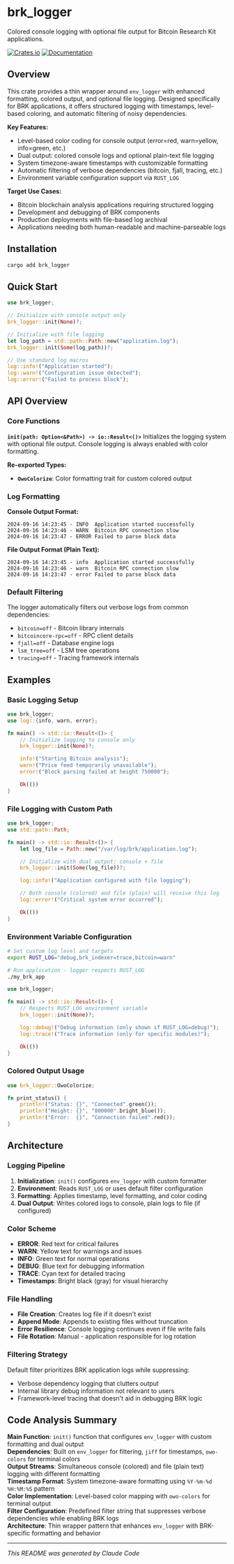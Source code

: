 # brk_logger

Colored console logging with optional file output for Bitcoin Research Kit applications.

[![Crates.io](https://img.shields.io/crates/v/brk_logger.svg)](https://crates.io/crates/brk_logger)
[![Documentation](https://docs.rs/brk_logger/badge.svg)](https://docs.rs/brk_logger)

## Overview

This crate provides a thin wrapper around `env_logger` with enhanced formatting, colored output, and optional file logging. Designed specifically for BRK applications, it offers structured logging with timestamps, level-based coloring, and automatic filtering of noisy dependencies.

**Key Features:**

- Level-based color coding for console output (error=red, warn=yellow, info=green, etc.)
- Dual output: colored console logs and optional plain-text file logging
- System timezone-aware timestamps with customizable formatting
- Automatic filtering of verbose dependencies (bitcoin, fjall, tracing, etc.)
- Environment variable configuration support via `RUST_LOG`

**Target Use Cases:**

- Bitcoin blockchain analysis applications requiring structured logging
- Development and debugging of BRK components
- Production deployments with file-based log archival
- Applications needing both human-readable and machine-parseable logs

## Installation

```bash
cargo add brk_logger
```

## Quick Start

```rust
use brk_logger;

// Initialize with console output only
brk_logger::init(None)?;

// Initialize with file logging
let log_path = std::path::Path::new("application.log");
brk_logger::init(Some(log_path))?;

// Use standard log macros
log::info!("Application started");
log::warn!("Configuration issue detected");
log::error!("Failed to process block");
```

## API Overview

### Core Functions

**`init(path: Option<&Path>) -> io::Result<()>`**
Initializes the logging system with optional file output. Console logging is always enabled with color formatting.

**Re-exported Types:**

- **`OwoColorize`**: Color formatting trait for custom colored output

### Log Formatting

**Console Output Format:**

```
2024-09-16 14:23:45 - INFO  Application started successfully
2024-09-16 14:23:46 - WARN  Bitcoin RPC connection slow
2024-09-16 14:23:47 - ERROR Failed to parse block data
```

**File Output Format (Plain Text):**

```
2024-09-16 14:23:45 - info  Application started successfully
2024-09-16 14:23:46 - warn  Bitcoin RPC connection slow
2024-09-16 14:23:47 - error Failed to parse block data
```

### Default Filtering

The logger automatically filters out verbose logs from common dependencies:

- `bitcoin=off` - Bitcoin library internals
- `bitcoincore-rpc=off` - RPC client details
- `fjall=off` - Database engine logs
- `lsm_tree=off` - LSM tree operations
- `tracing=off` - Tracing framework internals

## Examples

### Basic Logging Setup

```rust
use brk_logger;
use log::{info, warn, error};

fn main() -> std::io::Result<()> {
    // Initialize logging to console only
    brk_logger::init(None)?;

    info!("Starting Bitcoin analysis");
    warn!("Price feed temporarily unavailable");
    error!("Block parsing failed at height 750000");

    Ok(())
}
```

### File Logging with Custom Path

```rust
use brk_logger;
use std::path::Path;

fn main() -> std::io::Result<()> {
    let log_file = Path::new("/var/log/brk/application.log");

    // Initialize with dual output: console + file
    brk_logger::init(Some(log_file))?;

    log::info!("Application configured with file logging");

    // Both console (colored) and file (plain) will receive this log
    log::error!("Critical system error occurred");

    Ok(())
}
```

### Environment Variable Configuration

```bash
# Set custom log level and targets
export RUST_LOG="debug,brk_indexer=trace,bitcoin=warn"

# Run application - logger respects RUST_LOG
./my_brk_app
```

```rust
use brk_logger;

fn main() -> std::io::Result<()> {
    // Respects RUST_LOG environment variable
    brk_logger::init(None)?;

    log::debug!("Debug information (only shown if RUST_LOG=debug)");
    log::trace!("Trace information (only for specific modules)");

    Ok(())
}
```

### Colored Output Usage

```rust
use brk_logger::OwoColorize;

fn print_status() {
    println!("Status: {}", "Connected".green());
    println!("Height: {}", "800000".bright_blue());
    println!("Error:  {}", "Connection failed".red());
}
```

## Architecture

### Logging Pipeline

1. **Initialization**: `init()` configures `env_logger` with custom formatter
2. **Environment**: Reads `RUST_LOG` or uses default filter configuration
3. **Formatting**: Applies timestamp, level formatting, and color coding
4. **Dual Output**: Writes colored logs to console, plain logs to file (if configured)

### Color Scheme

- **ERROR**: Red text for critical failures
- **WARN**: Yellow text for warnings and issues
- **INFO**: Green text for normal operations
- **DEBUG**: Blue text for debugging information
- **TRACE**: Cyan text for detailed tracing
- **Timestamps**: Bright black (gray) for visual hierarchy

### File Handling

- **File Creation**: Creates log file if it doesn't exist
- **Append Mode**: Appends to existing files without truncation
- **Error Resilience**: Console logging continues even if file write fails
- **File Rotation**: Manual - application responsible for log rotation

### Filtering Strategy

Default filter prioritizes BRK application logs while suppressing:

- Verbose dependency logging that clutters output
- Internal library debug information not relevant to users
- Framework-level tracing that doesn't aid in debugging BRK logic

## Code Analysis Summary

**Main Function**: `init()` function that configures `env_logger` with custom formatting and dual output \
**Dependencies**: Built on `env_logger` for filtering, `jiff` for timestamps, `owo-colors` for terminal colors \
**Output Streams**: Simultaneous console (colored) and file (plain text) logging with different formatting \
**Timestamp Format**: System timezone-aware formatting using `%Y-%m-%d %H:%M:%S` pattern \
**Color Implementation**: Level-based color mapping with `owo-colors` for terminal output \
**Filter Configuration**: Predefined filter string that suppresses verbose dependencies while enabling BRK logs \
**Architecture**: Thin wrapper pattern that enhances `env_logger` with BRK-specific formatting and behavior

---

_This README was generated by Claude Code_
